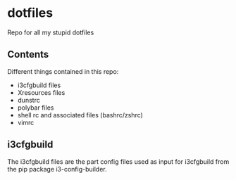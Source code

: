 # dotfiles
Repo for all my stupid dotfiles

## Contents
Different things contained in this repo:

* i3cfgbuild files
* Xresources files
* dunstrc
* polybar files
* shell rc and associated files (bashrc/zshrc)
* vimrc

## i3cfgbuild
The i3cfgbuild files are the part config files used as input for i3cfgbuild from the pip package i3-config-builder.

